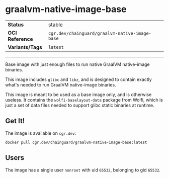 <!--monopod:start-->
# graalvm-native-image-base
| | |
| - | - |
| **Status** | stable |
| **OCI Reference** | `cgr.dev/chainguard/graalvm-native-image-base` |
| **Variants/Tags** | `latest` |
---
<!--monopod:end-->

Base image with just enough files to run native GraalVM native-image binaries.

This image includes `glibc` and `libz`, and is designed to contain exactly what's needed to run GraalVM native-image binaries.

This image is meant to be used as a base image only, and is otherwise useless.  It contains the `wolfi-baselayout-data` package from Wolfi, which is just a set of data files needed to support glibc static binaries at runtime.

## Get It!

The image is available on `cgr.dev`:

```
docker pull cgr.dev/chainguard/graalvm-native-image-base:latest
```

## Users

The image has a single user `nonroot` with uid `65532`, belonging to gid `65532`.
